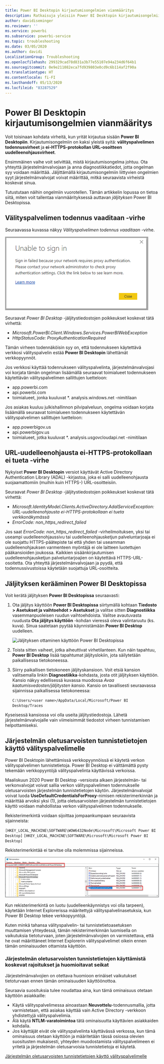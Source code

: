 ```yaml
---
title: Power BI Desktopin kirjautumisongelmien vianmääritys
description: Ratkaisuja yleisiin Power BI Desktopin kirjautumisongelmiin
author: davidiseminger
ms.reviewer: ''
ms.service: powerbi
ms.subservice: powerbi-service
ms.topic: troubleshooting
ms.date: 03/05/2020
ms.author: davidi
LocalizationGroup: Troubleshooting
ms.openlocfilehash: 299329cad78d831a3b77e55107e94a234d6f64b1
ms.sourcegitcommit: 0e9e211082eca7fd939803e0cd9c6b114af2f90a
ms.translationtype: HT
ms.contentlocale: fi-FI
ms.lasthandoff: 05/13/2020
ms.locfileid: "83287529"
---
```

# <a name="troubleshooting-sign-in-for-power-bi-desktop"></a>Power BI Desktopin kirjautumisongelmien vianmääritys
Voit toisinaan kohdata virheitä, kun yrität kirjautua sisään **Power BI Desktopiin**. Kirjautumisongelmiin on kaksi yleistä syitä: **välityspalvelimen todennusvirheet** ja **ei-HTTPS-protokollan URL-osoitteen uudelleenohjausvirheet**. 

Ensimmäinen vaihe voit selvittää, mistä kirjautumisongelma johtuu. Ota yhteyttä järjestelmänvalvojaan ja anna diagnostiikkatiedot, jotta ongelman syy voidaan määrittää. Jäljittämällä kirjautumisongelmiin liittyvien ongelmien syyt järjestelmänvalvojat voivat määrittää, mitkä seuraavista virheistä koskevat sinua. 

Tutustutaan näihin ongelmiin vuorotellen. Tämän artikkelin lopussa on tietoa siitä, miten voit tallentaa vianmäärityksessä auttavan *jäljityksen* Power BI Desktopissa.


## <a name="proxy-authentication-required-error"></a>Välityspalvelimen todennus vaaditaan -virhe

Seuraavassa kuvassa näkyy *Välityspalvelimen todennus vaaditaan* -virhe.

![Välityspalvelimen todennus -virheen aiheuttama kirjautumisvirhe](media/desktop-troubleshooting-sign-in/desktop-tshoot-sign-in_01.png)

Seuraavat *Power BI Desktop* -jäljitystiedostojen poikkeukset koskevat tätä virhettä:

* *Microsoft.PowerBI.Client.Windows.Services.PowerBIWebException*
* *HttpStatusCode: ProxyAuthenticationRequired*

Tämän virheen todennäköisin syy on, että todennukseen käytettävä verkkosi välityspalvelin estää **Power BI Desktopin** lähettämät verkkopyynnöt. 

Jos verkkosi käyttää todennukseen välityspalvelinta, järjestelmänvalvojasi voi korjata tämän ongelman lisäämällä seuraavat toimialueet todennukseen käytettävän välityspalvelimen sallittujen luetteloon:

* app.powerbi.com
* api.powerbi.com
* toimialueet, jonka kuuluvat *. analysis.windows.net -nimitilaan

Jos asiakas kuuluu julkishallinnon pilvipalveluun, ongelma voidaan korjata lisäämällä seuraavat toimialueen todennukseen käytettävän välityspalvelimen sallittujen luetteloon:

* app.powerbigov.us
* api.powerbigov.us
* toimialueet, jotka kuuluvat *. analysis.usgovcloudapi.net -nimitilaan

## <a name="non-https-url-redirect-not-supported-error"></a>URL-uudelleenohjausta ei-HTTPS-protokollaan ei tueta -virhe

Nykyiset **Power BI Desktopin** versiot käyttävät Active Directory Authentication Library (ADAL) -kirjastoa, joka ei salli uudelleenohjausta suojaamattomiin (muihin kuin HTTPS-) URL-osoitteisiin. 

Seuraavat *Power BI Desktop* -jäljitystiedostojen poikkeukset koskevat tätä virhettä:

* *Microsoft.IdentityModel.Clients.ActiveDirectory.AdalServiceException: URL-uudelleenohjausta ei-HTTPS-protokollaan ei tueta verkkonäkymässä* 
* *ErrorCode: non_https_redirect_failed*

Jos saat *ErrorCode: non_https_redirect_failed* -virheilmoituksen, yksi tai useampi uudelleenohjaussivu tai uudelleenohjausketjun palveluntarjoaja ei ole suojattu HTTPS-päätepiste tai että yhden tai useamman uudelleenohjauksen varmenteen myöntäjä ei ole laitteen luotettujen pääkansioiden joukossa. Kaikkien sisäänkirjautumisen uudelleenohjausketjun palveluntarjoajien on käytettävä HTTPS-URL-osoitetta. Ota yhteyttä järjestelmänvalvojaan ja pyydä, että todennussivustoissa käytetään suojattuja URL-osoitteita. 

## <a name="how-to-collect-a-trace-in-power-bi-desktop"></a>Jäljityksen kerääminen Power BI Desktopissa

Voit kerätä jäljityksen **Power BI Desktopissa** seuraavasti:

1. Ota jäljitys käyttöön **Power BI Desktopissa** siirtymällä kohtaan **Tiedosto > Asetukset ja vaihtoehdot > Asetukset** ja valitse sitten **Diagnostiikka** vasemmanpuoleisen ruudun vaihtoehdoista. Valitse avautuvasta ruudusta **Ota jäljitys käyttöön** -kohdan vieressä oleva valintaruutu (ks. kuva). Sinua saatetaan pyytää käynnistämään **Power BI Desktop** uudelleen.
   
   ![Jäljityksen ottaminen käyttöön Power BI Desktopissa](media/desktop-troubleshooting-sign-in/desktop-tshoot-sign-in_02.png)

2. Toista sitten vaiheet, jotka aiheuttivat virhetilanteen. Kun näin tapahtuu, **Power BI Desktop** lisää tapahtumat jäljityslokiin, jota säilytetään paikallisessa tietokoneessa.

3. Siirry paikallisen tietokoneen jäljityskansioon. Voit etsiä kansion valitsemalla linkin **Diagnostiikka**-kohdasta, josta otit jäljityksen käyttöön. Kansio näkyy edellisessä kuvassa muodossa *Avaa kaatumisvedosten/jäljitysten kansio*. Kansio on tavallisesti seuraavassa sijainnissa paikallisessa tietokoneessa:

    `C:\Users/<user name>/AppData/Local/Microsoft/Power BI Desktop/Traces`

Kyseisessä kansiossa voi olla useita jäljitystiedostoja. Lähetä järjestelmänvalvojalle vain viimeisimmät tiedostot virheen tunnistamisen helpottamiseksi. 


## <a name="using-default-system-credentials-for-web-proxy"></a>Järjestelmän oletusarvoisten tunnistetietojen käyttö välityspalvelimelle

Power BI Desktopin lähettämissä verkkopyynnöissä ei käytetä verkon välityspalvelimen tunnistetietoja. Power BI Desktop ei välttämättä pysty tekemään verkkopyyntöjä välityspalvelinta käyttävissä verkoissa. 

Maaliskuun 2020 Power BI Desktop -versiosta alkaen järjestelmän- tai verkonvalvojat voivat sallia verkon välityspalvelimen todennukselle oletusarvoisten järjestelmän tunnistetietojen käytön. Järjestelmänvalvojat voivat luoda **UseDefaultCredentialsForProxy**-nimisen rekisterimerkinnän ja määrittää arvoksi yksi (1), jotta oletusarvoisten järjestelmän tunnistetietojen käyttö voidaan mahdollistaa verkon välityspalvelimen todennukselle.

Rekisterimerkintä voidaan sijoittaa jompaankumpaan seuraavista sijainneista:

`[HKEY_LOCAL_MACHINE\SOFTWARE\WOW6432Node\Microsoft\Microsoft Power BI Desktop]`
`[HKEY_LOCAL_MACHINE\SOFTWARE\Microsoft\Microsoft Power BI Desktop]`

Rekisterimerkintää ei tarvitse olla molemmissa sijainneissa.

![Rekisteriavain järjestelmän oletusarvoisten tunnistetietojen käytölle](media/desktop-troubleshooting-sign-in/desktop-tshoot-sign-in-03.png)

Kun rekisterimerkintä on luotu (uudelleenkäynnistys voi olla tarpeen), käytetään Internet Explorerissa määritettyjä välityspalvelinasetuksia, kun Power BI Desktop tekee verkkopyyntöjä. 

Kuten minkä tahansa välityspalvelin- tai tunnistetietoasetuksen muuttamisen yhteydessä, tämän rekisterimerkinnän luomisella on vaikutuksia tietoturvaan, joten järjestelmänvalvojien on varmistettava, että he ovat määrittäneet Internet Explorerin välityspalvelimet oikein ennen tämän ominaisuuden ottamista käyttöön.         

### <a name="limitations-and-considerations-for-using-default-system-credentials"></a>Järjestelmän oletusarvoisten tunnistetietojen käyttämistä koskevat rajoitukset ja huomioitavat seikat

Järjestelmänvalvojien on otettava huomioon erinäiset vaikutukset tietoturvaan ennen tämän ominaisuuden käyttöönottoa. 

Seuraavia suosituksia tulee noudattaa aina, kun tämä ominaisuus otetaan käyttöön asiakkaille:

* Käytä välityspalvelimessa ainoastaan **Neuvottelu**-todennusmallia, jotta varmistetaan, että asiakas käyttää vain Active Directory -verkkoon yhdistettyjä välityspalvelimia. 
* Älä käytä **NTLM-varatoimintoa** tätä ominaisuutta käyttävien asiakkaiden kohdalla.
* Jos käyttäjät eivät ole välityspalvelinta käyttävässä verkossa, kun tämä ominaisuus otetaan käyttöön ja määritetään tässä osiossa olevien suositusten mukaisesti, yhteyden muodostamista välityspalvelimeen ei yritetä ja järjestelmän oletusarvoisia tunnistetietoja ei käytetä.


[Järjestelmän oletusarvoisten tunnistetietojen käyttö välityspalvelimelle](#using-default-system-credentials-for-web-proxy)

